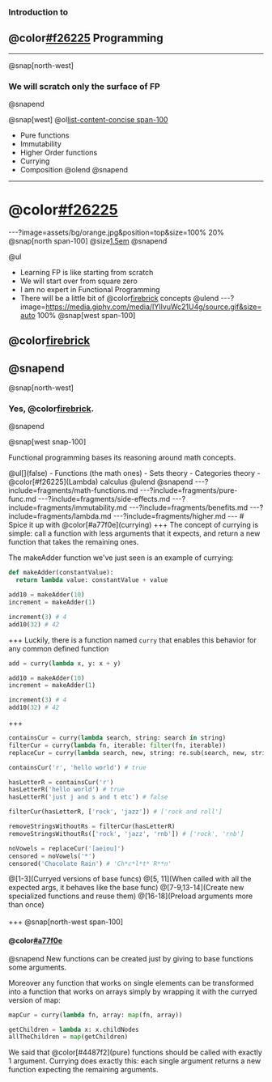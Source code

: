 ### Introduction to
## @color[#f26225](Functional) Programming
---
@snap[north-west]
### We will scratch only the surface of FP
@snapend

@snap[west]
@ol[list-content-concise span-100](false)
- Pure functions
- Immutability
- Higher Order functions
- Currying
- Composition
@olend
@snapend
---
# @color[#f26225](DISCLAIMER)
---?image=assets/bg/orange.jpg&position=top&size=100% 20%
@snap[north span-100]
@size[1.5em](DISCLAIMER)
@snapend

@ul
- Learning FP is like starting from scratch
- We will start over from square zero
- I am no expert in Functional Programming
- There will be a little bit of @color[firebrick](math) concepts
@ulend
---?image=https://media.giphy.com/media/IYIlvuWc21U4g/source.gif&size=auto 100%
@snap[west span-100]
## @color[firebrick](MATH?!?!)
@snapend
---
@snap[north-west]
### Yes, @color[firebrick](Math).
@snapend

@snap[west snap-100]
<p>Functional programming bases its reasoning around math concepts.</p>
@ul[](false)
- Functions (the math ones)
- Sets theory
- Categories theory
- @color[#f26225](Lambda) calculus
@ulend
@snapend
---?include=fragments/math-functions.md
---?include=fragments/pure-func.md
---?include=fragments/side-effects.md
---?include=fragments/immutability.md
---?include=fragments/benefits.md
---?include=fragments/lambda.md
---?include=fragments/higher.md
---
# Spice it up with @color[#a77f0e](currying)
+++
The concept of currying is simple: call a function with less arguments that it expects, and return a new function that takes the remaining ones.

The makeAdder function we've just seen is an example of currying:
```python
def makeAdder(constantValue):
  return lambda value: constantValue + value

add10 = makeAdder(10)
increment = makeAdder(1)

increment(3) # 4
add10(32) # 42
```
+++
Luckily, there is a function named `curry` that enables this behavior for any common defined function
```python
add = curry(lambda x, y: x + y)

add10 = makeAdder(10)
increment = makeAdder(1)

increment(3) # 4
add10(32) # 42
```
+++
```python
containsCur = curry(lambda search, string: search in string)
filterCur = curry(lambda fn, iterable: filter(fn, iterable))
replaceCur = curry(lambda search, new, string: re.sub(search, new, string))

containsCur('r', 'hello world') # true

hasLetterR = containsCur('r')
hasLetterR('hello world') # true
hasLetterR('just j and s and t etc') # false

filterCur(hasLetterR, ['rock', 'jazz']) # ['rock and roll']

removeStringsWithoutRs = filterCur(hasLetterR)
removeStringsWithoutRs(['rock', 'jazz', 'rnb']) # ['rock', 'rnb']

noVowels = replaceCur('[aeiou]')
censored = noVowels('*')
censored('Chocolate Rain') # 'Ch*c*l*t* R**n'
```
@[1-3](Curryed versions of base funcs)
@[5, 11](When called with all the expected args, it behaves like the base func)
@[7-9,13-14](Create new specialized functions and reuse them)
@[16-18](Preload arguments more than once)
<br><br>
+++
@snap[north-west span-100]
#### @color[#a77f0e](Currying)
@snapend
New functions can be created just by giving to base functions some arguments.

Moreover any function that works on single elements can be transformed into a function that works on arrays simply by wrapping it with the curryed version of map:
```python
mapCur = curry(lambda fn, array: map(fn, array))

getChildren = lambda x: x.childNodes
allTheChildren = map(getChildren)
```
<p class="fragment">We said that @color[#4487f2](pure) functions should be called with exactly 1 argument. Currying does exactly this: each single argument returns a new function expecting the remaining arguments.</p>
